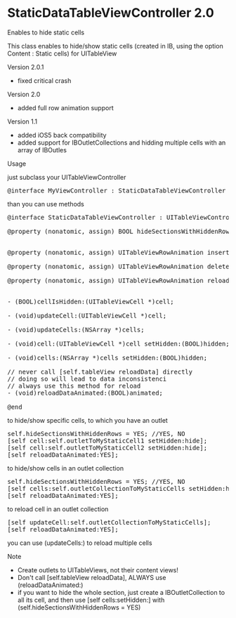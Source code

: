 StaticDataTableViewController 2.0
=============================

Enables to hide static cells

This class enables to hide/show static cells (created in IB, using the option Content : Static cells) for UITableView

Version 2.0.1
- fixed critical crash

Version 2.0
- added full row animation support

Version 1.1
- added iOS5 back compatibility
- added support for IBOutletCollections and hidding multiple cells with an array of IBOutles

Usage

just subclass your UITableViewController

<pre>@interface MyViewController : StaticDataTableViewController</pre>

than you can use methods

<pre>
@interface StaticDataTableViewController : UITableViewController

@property (nonatomic, assign) BOOL hideSectionsWithHiddenRows;


@property (nonatomic, assign) UITableViewRowAnimation insertTableViewRowAnimation;

@property (nonatomic, assign) UITableViewRowAnimation deleteTableViewRowAnimation;

@property (nonatomic, assign) UITableViewRowAnimation reloadTableViewRowAnimation;


- (BOOL)cellIsHidden:(UITableViewCell *)cell;

- (void)updateCell:(UITableViewCell *)cell;

- (void)updateCells:(NSArray *)cells;

- (void)cell:(UITableViewCell *)cell setHidden:(BOOL)hidden;

- (void)cells:(NSArray *)cells setHidden:(BOOL)hidden;

// never call [self.tableView reloadData] directly
// doing so will lead to data inconsistenci
// always use this method for reload
- (void)reloadDataAnimated:(BOOL)animated;

@end
</pre>

to hide/show specific cells, to which you have an outlet
<pre>
self.hideSectionsWithHiddenRows = YES; //YES, NO
[self cell:self.outletToMyStaticCell1 setHidden:hide];
[self cell:self.outletToMyStaticCell2 setHidden:hide];
[self reloadDataAnimated:YES];
</pre>

to hide/show cells in an outlet collection
<pre>
self.hideSectionsWithHiddenRows = YES; //YES, NO
[self cells:self.outletCollectionToMyStaticCells setHidden:hide];
[self reloadDataAnimated:YES];
</pre>

to reload cell in an outlet collection
<pre>
[self updateCell:self.outletCollectionToMyStaticCells];
[self reloadDataAnimated:YES];
</pre>

you can use (updateCells:) to reload multiple cells

Note
- Create outlets to UITableViews, not their content views!
- Don't call [self.tableView reloadData], ALWAYS use (reloadDataAnimated:)
- if you want to hide the whole section, just create a IBOutletCollection to all its cell, and then use [self cells:setHidden:] with (self.hideSectionsWithHiddenRows = YES)

